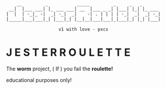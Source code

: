 ```shell                                                         
    __         _           _____         _     _   _       
 __|  |___ ___| |_ ___ ___| __  |___ _ _| |___| |_| |_ ___ 
|  |  | -_|_ -|  _| -_|  _|    -| . | | | | -_|  _|  _| -_|
|_____|___|___|_| |___|_| |__|__|___|___|_|___|_| |_| |___|

                    v1 with love - pxcs                                                           
```

J E S T E R R O U L E T T E
============================

The **worm** project, ( If ) you fail the **roulette!**

educational purposes only!
